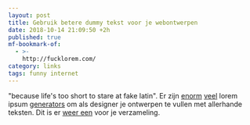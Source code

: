 ```yaml
---
layout: post
title: Gebruik betere dummy tekst voor je webontwerpen
date: 2018-10-14 21:09:50 +2h
published: true
mf-bookmark-of:
  - >-
    http://fucklorem.com/
category: links
tags: funny internet
---
```

"because life's too short to stare at fake latin". Er zijn [enorm](http://fillerama.io/) [veel](http://lorizzle.nl/) lorem ipsum [generators](http://www.malevole.com/mv/misc/text/) om als designer je ontwerpen te vullen met allerhande teksten. Dit is er [weer een](http://fucklorem.com/) voor je verzameling.

